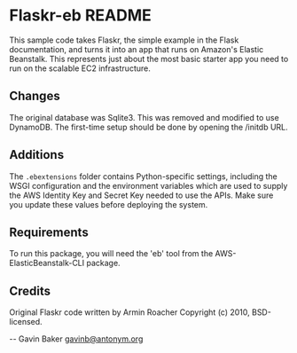 Flaskr-eb README
================

This sample code takes Flaskr, the simple example in the Flask
documentation, and turns it into an app that runs on Amazon's
Elastic Beanstalk.  This represents just about the most basic
starter app you need to run on the scalable EC2 infrastructure.

Changes
-------

The original database was Sqlite3.  This was removed and modified
to use DynamoDB.  The first-time setup should be done by opening
the /initdb URL.

Additions
---------

The `.ebextensions` folder contains Python-specific settings,
including the WSGI configuration and the environment variables
which are used to supply the AWS Identity Key and Secret Key
needed to use the APIs.  Make sure you update these values
before deploying the system.

Requirements
------------

To run this package, you will need the 'eb' tool from the
AWS-ElasticBeanstalk-CLI package.

Credits
-------

Original Flaskr code written by Armin Roacher
Copyright (c) 2010, BSD-licensed.


  -- Gavin Baker
     gavinb@antonym.org

